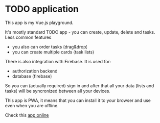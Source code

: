 # TODO application

This app is my Vue.js playground.

It's mostly standard TODO app - you can create, update, delete and tasks.
Less common features

- you also can order tasks (drag&drop)
- you can create multiple cards (task lists)

There is also integration with Firebase. It is used for:

- authorization backend
- database (firebase)

So you can (actually required) sign in and after that
all your data (lists and tasks) will be syncronized between all your devices.

This app is PWA, it means that you can install it to your browser
and use even when you are offline.

Check this [app online](https://zvadym-vue-todo.firebaseapp.com/#/)
